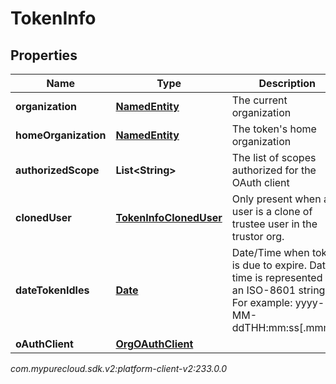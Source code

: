 # TokenInfo


## Properties

| Name | Type | Description | Notes |
| ------------ | ------------- | ------------- | ------------- |
| **organization** | [**NamedEntity**](NamedEntity) | The current organization |  [optional] |
| **homeOrganization** | [**NamedEntity**](NamedEntity) | The token's home organization |  [optional] |
| **authorizedScope** | **List&lt;String&gt;** | The list of scopes authorized for the OAuth client |  [optional] |
| **clonedUser** | [**TokenInfoClonedUser**](TokenInfoClonedUser) | Only present when a user is a clone of trustee user in the trustor org. |  [optional] |
| **dateTokenIdles** | [**Date**](Date) | Date/Time when token is due to expire. Date time is represented as an ISO-8601 string. For example: yyyy-MM-ddTHH:mm:ss[.mmm]Z |  [optional] |
| **oAuthClient** | [**OrgOAuthClient**](OrgOAuthClient) |  |  [optional] |




_com.mypurecloud.sdk.v2:platform-client-v2:233.0.0_
